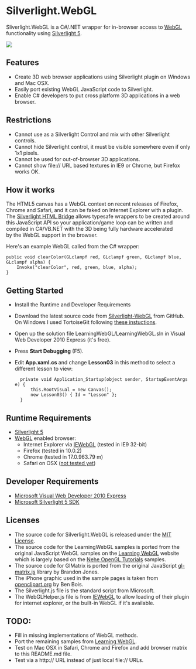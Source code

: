 ﻿Silverlight.WebGL
=================

Sliverlight.WebGL is a C#/.NET wrapper for in-browser access to [WebGL](http://get.webgl.org/)
functionality using [Silverlight 5](http://www.microsoft.com/silverlight/).

<img src="https://raw.github.com/Arlorean/Silverlight-WebGL/master/Website/Lesson03-Windows-IE9.PNG"></img>

Features
--------

* Create 3D web browser applications using Silverlight plugin on Windows and Mac OSX.
* Easily port existing WebGL JavaScript code to Silverlight.
* Enable C# developers to put cross platform 3D applications in a web browser. 

Restrictions
------------

* Cannot use as a Silverlight Control and mix with other Silverlight controls.
* Cannot hide Silverlight control, it must be visible somewhere even if only 1x1 pixels.
* Cannot be used for out-of-browser 3D applications.
* Cannot show file:// URL based textures in IE9 or Chrome, but Firefox works OK.

How it works
------------

The HTML5 canvas has a WebGL context on recent releases of Firefox, Chrome and Safari, and
it can be faked on Internet Explorer with a plugin.
The [Silverlight HTML Bridge](http://tinyurl.com/7rr4m3o)
allows typesafe wrappers to be created around this JavaScript API so your application/game
loop can be written and compiled in C#/VB.NET with the 3D being fully hardware accelerated  
by the WebGL support in the browser.

Here's an example WebGL called from the C# wrapper:

    public void clearColor(GLclampf red, GLclampf green, GLclampf blue, GLclampf alpha) {
	    Invoke("clearColor", red, green, blue, alpha);
    }

Getting Started
---------------

* Install the Runtime and Developer Requirements
* Download the latest source code from
[Silverlight-WebGL](https://github.com/Arlorean/Silverlight-WebGL) from GitHub. 
On Windows I used TortoiseGit following 
[these instuctions](http://www.sparkfun.com/tutorials/165).
* Open up the solution file LearningWebGL/LearningWebGL.sln in Visual Web Developer 2010 Express (it's free).
* Press **Start Debugging** (F5).
* Edit **App.xaml.cs** and change **Lesson03** in this method to select a different lesson to view:

        private void Application_Startup(object sender, StartupEventArgs e) {
            this.RootVisual = new Canvas();
            new Lesson03() { Id = "Lesson" };
        }

Runtime Requirements 
--------------------

* [Silverlight 5](http://www.microsoft.com/silverlight/)
* [WebGL](http://get.webgl.org/) enabled browser:
  * Internet Explorer via [IEWebGL](http://iewebgl.com/) (tested in IE9 32-bit)
  * Firefox (tested in 10.0.2)
  * Chrome (tested in 17.0.963.79 m)
  * Safari on OSX ([not tested yet](http://www.ikriz.nl/2011/08/23/enable-webgl-in-safari))

Developer Requirements 
----------------------

* [Microsoft Visual Web Developer 2010 Express](http://www.microsoft.com/visualstudio/en-us/products/2010-editions/visual-web-developer-express)
* [Microsoft Silverlight 5 SDK](http://www.microsoft.com/download/en/details.aspx?id=28359)

Licenses
--------

* The source code for Silverlight.WebGL is released under the
[MIT License](http://www.opensource.org/licenses/MIT).
* The source code for the LearningWebGL samples is ported from the original JavaScript WebGL
samples on the [Learning WebGL](http://learningwebgl.com/blog/?page_id=1217) website which is largely
based on the [Nehe OpenGL Tutorials](http://nehe.gamedev.net/) samples.
* The source code for GlMatrix is ported from the original JavaScript
[gl-matrix.js](https://github.com/toji/gl-matrix) library by Brandon Jones.
* The iPhone graphic used in the sample pages is taken from 
[openclipart.org](http://openclipart.org/people/BenBois/BenBois_iPhone_SVG.svg) by Ben Bois.
* The Silverlight.js file is the standard script from Microsoft.
* The WebGLHelper.js file is from [IEWebGL](http://iewebgl.com/) to allow loading of their plugin for internet explorer, or the built-in WebGL if it's available.

TODO:
-----

* Fill in missing implementations of WebGL methods.
* Port the remaining samples from [Learning WebGL](http://learningwebgl.com/blog/?page_id=1217).
* Test on Mac OSX in Safari, Chrome and Firefox and add browser matrix to this README.md file.
* Test via a http:// URL instead of just local file:// URLs.
